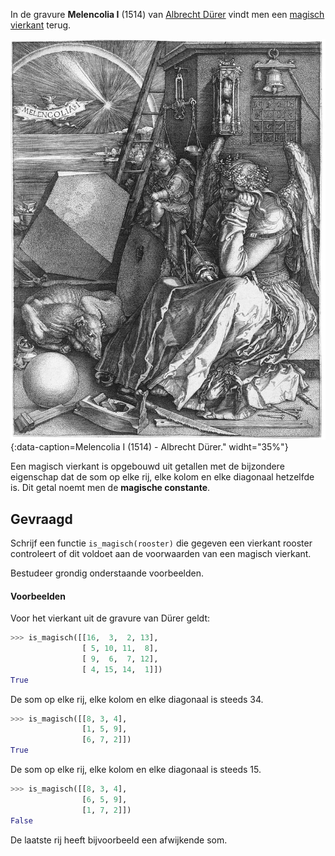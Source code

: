 In de gravure **Melencolia I** (1514) van <a href="https://nl.wikipedia.org/wiki/Albrecht_D%C3%BCrer" target="_blank">Albrecht Dürer</a> vindt men een <a href="https://nl.wikipedia.org/wiki/Magisch_vierkant" target="_blank">magisch vierkant</a> terug.

![Melencolia I (1514) - Albrecht Dürer.](media/Melancholia_I.jpeg "Melencolia I (1514) - Albrecht Dürer."){:data-caption=Melencolia I (1514) - Albrecht Dürer." widht="35%"}

Een magisch vierkant is opgebouwd uit getallen met de bijzondere eigenschap dat de som op elke rij, elke kolom en elke diagonaal hetzelfde is. Dit getal noemt men de **magische constante**.

## Gevraagd
Schrijf een functie `is_magisch(rooster)` die gegeven een vierkant rooster controleert of dit voldoet aan de voorwaarden van een magisch vierkant.

Bestudeer grondig onderstaande voorbeelden.

#### Voorbeelden

Voor het vierkant uit de gravure van Dürer geldt:

```python
>>> is_magisch([[16,  3,  2, 13],
                [ 5, 10, 11,  8],
                [ 9,  6,  7, 12],
                [ 4, 15, 14,  1]])
True
```
De som op elke rij, elke kolom en elke diagonaal is steeds 34.

```python
>>> is_magisch([[8, 3, 4],
                [1, 5, 9],
                [6, 7, 2]])
True
```
De som op elke rij, elke kolom en elke diagonaal is steeds 15.

```python
>>> is_magisch([[8, 3, 4],
                [6, 5, 9],
                [1, 7, 2]])
False
```
De laatste rij heeft bijvoorbeeld een afwijkende som.